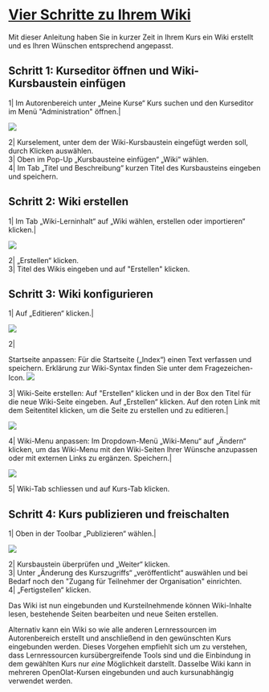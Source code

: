 #  [Vier Schritte zu Ihrem Wiki](Vier+Schritte+zu+Ihrem+Wiki.html)

Mit dieser Anleitung haben Sie in kurzer Zeit in Ihrem Kurs ein Wiki erstellt
und es Ihren Wünschen entsprechend angepasst.

Schritt 1: Kurseditor öffnen und Wiki-Kursbaustein einfügen  
---  
1| Im Autorenbereich unter „Meine Kurse“ Kurs suchen und den Kurseditor im
Menü "Administration" öffnen.|

![](../../download/attachments/590041/Kurs_waehlen.png)  
  
  
2| Kurselement, unter dem der Wiki-Kursbaustein eingefügt werden soll, durch
Klicken auswählen.  
3| Oben im Pop-Up „Kursbausteine einfügen“ „Wiki“ wählen.  
4| Im Tab „Titel und Beschreibung“ kurzen Titel des Kursbausteins eingeben und
speichern.  
  
Schritt 2: Wiki erstellen  
---  
1| Im Tab „Wiki-Lerninhalt“ auf „Wiki wählen, erstellen oder importieren“
klicken.|

  

![](../../download/thumbnails/590041/Wiki_erstellen1%EF%B9%96version=1&modificationDate=1639511078000&api=v2.png)  
  
  
2| „Erstellen“ klicken.  
3| Titel des Wikis eingeben und auf "Erstellen" klicken.  
  
Schritt 3: Wiki konfigurieren  
---  
1| Auf „Editieren“ klicken.|

![](../../download/attachments/590041/13_wiki_editieren.png)  
  
  
2|

Startseite anpassen: Für die Startseite („Index“) einen Text verfassen und
speichern. Erklärung zur Wiki-Syntax finden Sie unter dem Fragezeichen-Icon.
![](../../download/thumbnails/590039/help%EF%B9%96version=3&modificationDate=1598184945000&api=v2.png)  
  
3| Wiki-Seite erstellen: Auf "Erstellen“ klicken und in der Box den Titel für
die neue Wiki-Seite eingeben. Auf „Erstellen“ klicken. Auf den roten Link mit
dem Seitentitel klicken, um die Seite zu erstellen und zu editieren.|

![](../../download/attachments/590041/createwikipage.gif)  
  
4| Wiki-Menu anpassen: Im Dropdown-Menü „Wiki-Menu“ auf „Ändern“ klicken, um
das Wiki-Menu mit den Wiki-Seiten Ihrer Wünsche anzupassen oder mit externen
Links zu ergänzen. Speichern.|

![](../../download/attachments/590041/changemenu.gif)  
  
5| Wiki-Tab schliessen und auf Kurs-Tab klicken.  
  
Schritt 4: Kurs publizieren und freischalten  
---  
1| Oben in der Toolbar „Publizieren“ wählen.|

![](../../download/attachments/590041/publishwiki.gif)  
  
2| Kursbaustein überprüfen und „Weiter“ klicken.  
3| Unter „Änderung des Kurszugriffs“ „veröffentlicht“ auswählen und bei Bedarf
noch den "Zugang für Teilnehmer der Organisation" einrichten.  
4| „Fertigstellen“ klicken.  
  
Das Wiki ist nun eingebunden und Kursteilnehmende können Wiki-Inhalte lesen,
bestehende Seiten bearbeiten und neue Seiten erstellen.

  

Alternativ kann ein Wiki so wie alle anderen Lernressourcen im Autorenbereich
erstellt und anschließend in den gewünschten Kurs eingebunden werden. Dieses
Vorgehen empfiehlt sich um zu verstehen, dass Lernressourcen kursübergreifende
Tools sind und die Einbindung in dem gewählten Kurs nur _eine_ Möglichkeit
darstellt. Dasselbe Wiki kann in mehreren OpenOlat-Kursen eingebunden und auch
kursunabhängig verwendet werden.

